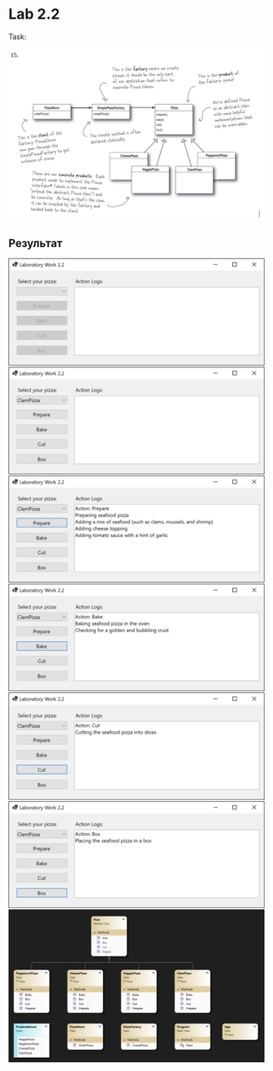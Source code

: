 # Lab 2.2

Task:

<img src=".github/image01.png">

## Результат

<img src=".github/image02.png">
<img src=".github/image03.png">
<img src=".github/image04.png">
<img src=".github/image05.png">
<img src=".github/image06.png">
<img src=".github/image07.png">
<img src=".github/image08.png">
